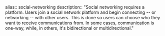 alias:: social-networking
description:: "Social networking requires a platform. Users join a social network platform and begin connecting -- or networking -- with other users. This is done so users can choose who they want to receive communications from. In some cases, communication is one-way, while, in others, it's bidirectional or multidirectional."
